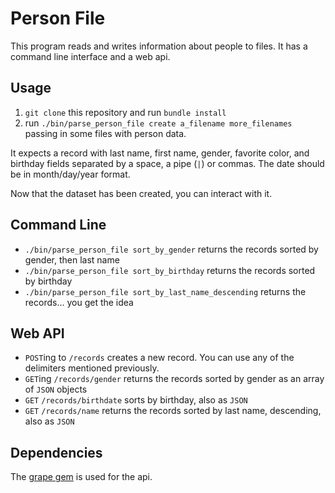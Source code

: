 # Person File

This program reads and writes information about people to files. It has a command line interface and a web api.

## Usage

1. `git clone` this repository and run `bundle install`
2. run `./bin/parse_person_file create a_filename more_filenames` passing in some files with person data. 

It expects a record with last name, first name, gender, favorite color, and birthday fields separated by a space, a pipe (`|`) or commas. The date should be in month/day/year format.

Now that the dataset has been created, you can interact with it.

## Command Line

* `./bin/parse_person_file sort_by_gender` returns the records sorted by gender, then last name
* `./bin/parse_person_file sort_by_birthday` returns the records sorted by birthday
* `./bin/parse_person_file sort_by_last_name_descending` returns the records... you get the idea

## Web API

* `POST`ing to `/records` creates a new record. You can use any of the delimiters mentioned previously.
* `GET`ing `/records/gender` returns the records sorted by gender as an array of `JSON` objects
* `GET` `/records/birthdate` sorts by birthday, also as `JSON`
* `GET` `/records/name` returns the records sorted by last name, descending, also as `JSON`

## Dependencies

The [grape gem](https://github.com/intridea/grape) is used for the api.